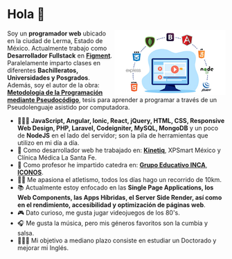 # Hola :wave:

<img width=256 align="right" src="./images/fullstack.jpg" />

Soy un **programador web** ubicado en la ciudad de Lerma, Estado de México. Actualmente trabajo como **Desarrollador Fullstack** en **[Figment](https://www.figment.com.mx/)**. Paralelamente imparto clases en diferentes **Bachilleratos, Universidades y Posgrados**. Además, soy el autor de la obra: **[Metodología de la Programación mediante Pseudocódigo](http://iconos.edu.mx/qrtesis/230314MV.html)**, tesis para aprender a programar a través de un Pseudolenguaje asistido por computadora.  

- 👨🏼‍💻 **JavaScript, Angular, Ionic, React, jQuery, HTML, CSS, Responsive Web Design, PHP, Laravel, Codeigniter, MySQL, MongoDB** y un poco de **NodeJS** en el lado del servidor; son la pila de herramientas que utilizo en mi día a día.
- 🏢 Como desarrollador web he trabajado en: **[Kinetiq](https://kinetiq.com.mx/)**, XPSmart México y Clínica Médica La Santa Fe. 
- 🏢 Como profesor he impartido catedra en: **[Grupo Educativo INCA](http://www.inca.edu.mx/)**, **[ICONOS](https://www.iconos.edu.mx/)**.
- 🏃‍♂️ Me apasiona el atletismo, todos los días hago un recorrido de 10km.
- 📚 Actualmente estoy enfocado en las **Single Page Applications, los Web Components, las Apps Híbridas, el Server Side Render, así como en el rendimiento, accesibilidad y optimización de páginas web**.
- 🎮 Dato curioso, me gusta jugar videojuegos de los 80's.
- 🎧 Me gusta la música, pero mis géneros favoritos son la cumbia y salsa.
- 👨🏻‍🎓 Mi objetivo a mediano plazo consiste en estudiar un Doctorado y mejorar mi Inglés.



